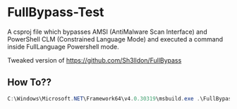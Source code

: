 # FullBypass-Test
A csproj file which bypasses AMSI (AntiMalware Scan Interface) and PowerShell CLM (Constrained Language Mode) and executed a command inside FullLanguage Powershell mode.

Tweaked version of https://github.com/Sh3lldon/FullBypass

## How To??
```powershell
C:\Windows\Microsoft.NET\Framework64\v4.0.30319\msbuild.exe .\FullBypass.csproj
```

